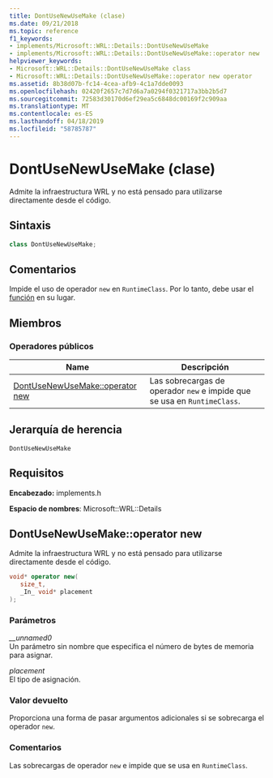 ```yaml
---
title: DontUseNewUseMake (clase)
ms.date: 09/21/2018
ms.topic: reference
f1_keywords:
- implements/Microsoft::WRL::Details::DontUseNewUseMake
- implements/Microsoft::WRL::Details::DontUseNewUseMake::operator new
helpviewer_keywords:
- Microsoft::WRL::Details::DontUseNewUseMake class
- Microsoft::WRL::Details::DontUseNewUseMake::operator new operator
ms.assetid: 8b38d07b-fc14-4cea-afb9-4c1a7dde0093
ms.openlocfilehash: 02420f2657c7d7d6a7a0294f0321717a3bb2b5d7
ms.sourcegitcommit: 72583d30170d6ef29ea5c6848dc00169f2c909aa
ms.translationtype: MT
ms.contentlocale: es-ES
ms.lasthandoff: 04/18/2019
ms.locfileid: "58785787"
---
```

# <a name="dontusenewusemake-class"></a>DontUseNewUseMake (clase)

Admite la infraestructura WRL y no está pensado para utilizarse directamente desde el código.

## <a name="syntax"></a>Sintaxis

```cpp
class DontUseNewUseMake;
```

## <a name="remarks"></a>Comentarios

Impide el uso de operador `new` en `RuntimeClass`. Por lo tanto, debe usar el [función](make-function.md) en su lugar.

## <a name="members"></a>Miembros

### <a name="public-operators"></a>Operadores públicos

Name                                             | Descripción
------------------------------------------------ | ---------------------------------------------------------------------------
[DontUseNewUseMake::operator new](#operator-new) | Las sobrecargas de operador `new` e impide que se usa en `RuntimeClass`.

## <a name="inheritance-hierarchy"></a>Jerarquía de herencia

`DontUseNewUseMake`

## <a name="requirements"></a>Requisitos

**Encabezado:** implements.h

**Espacio de nombres**: Microsoft::WRL::Details

## <a name="operator-new"></a>DontUseNewUseMake::operator new

Admite la infraestructura WRL y no está pensado para utilizarse directamente desde el código.

```cpp
void* operator new(
   size_t,
   _In_ void* placement
);
```

### <a name="parameters"></a>Parámetros

*__unnamed0*<br/>
Un parámetro sin nombre que especifica el número de bytes de memoria para asignar.

*placement*<br/>
El tipo de asignación.

### <a name="return-value"></a>Valor devuelto

Proporciona una forma de pasar argumentos adicionales si se sobrecarga el operador `new`.

### <a name="remarks"></a>Comentarios

Las sobrecargas de operador `new` e impide que se usa en `RuntimeClass`.
